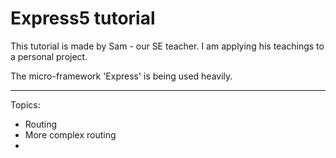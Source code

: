 # Express5 tutorial

This tutorial is made by Sam - our SE teacher.
I am applying his teachings to a personal project.

The micro-framework 'Express' is being used heavily.

---

Topics:

- Routing
- More complex routing
- 

